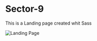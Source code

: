 # Sector-9
This is a Landing page created whit Sass 

![Landing Page](https://raw.githubusercontent.com/CesarJOritzM/Sector-9/master/assets/Sector.png)
